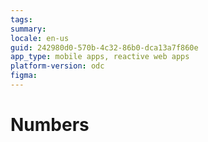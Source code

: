```yaml
---
tags: 
summary: 
locale: en-us
guid: 242980d0-570b-4c32-86b0-dca13a7f860e
app_type: mobile apps, reactive web apps
platform-version: odc
figma: 
---
```


# Numbers
